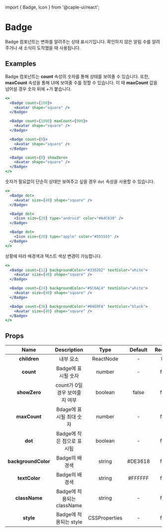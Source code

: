 import { Badge, Icon } from '@caple-ui/react';

# Badge

Badge 컴포넌트는 변화를 알려주는 상태 표시기입니다. 확인하지 않은 알림 수를 알려주거나 새 소식이 도착했을 때 사용됩니다.

## Examples

Badge 컴포넌트는 **count** 속성의 숫자를 통해 상태를 보여줄 수 있습니다. 또한, **maxCount** 속성을 통해 UI에 보여줄 수를 정할 수 있습니다. 이 때 **maxCount** 값을 넘어설 경우 숫자 뒤에 +가 붙습니다.

```jsx header=기본&nbsp;예제
<>
  <Badge count={100}>
    <Avatar shape="square" />
  </Badge>

  <Badge count={1000} maxCount={999}>
    <Avatar shape="square" />
  </Badge>

  <Badge count={0}>
    <Avatar shape="square" />
  </Badge>

  <Badge count={0} showZero>
    <Avatar shape="square" />
  </Badge>
</>
```

숫자가 필요없이 단순히 상태만 보여주고 싶을 경우 `dot` 속성을 사용할 수 있습니다.

```jsx header=Dot&nbsp;예제
<>
  <Badge dot>
    <Avatar size={40} shape="square" />
  </Badge>

  <Badge dot>
    <Icon size={20} type="android" color="#A4C639" />
  </Badge>

  <Badge dot>
    <Icon size={20} type="apple" color="#555555" />
  </Badge>
</>
```

상황에 따라 배경색과 텍스트 색상 변경이 가능합니다.

```jsx header=색상&nbsp;변경&nbsp;예제
<>
  <Badge count={12} backgroundColor="#330202" textColor="white">
    <Avatar size={40} shape="square" />
  </Badge>

  <Badge count={24} backgroundColor="#5C6AC4" textColor="white">
    <Avatar size={40} shape="square" />
  </Badge>

  <Badge count={36} backgroundColor="#B4E0FA" textColor="black">
    <Avatar size={40} shape="square" />
  </Badge>
</>
```

## Props
| Name | Description | Type | Default | Required |
|:---:|:---:|:---:|:---:|:---:|
| **children** | 내부 요소 | ReactNode | - | true |
| **count** | Badge에 표시될 숫자 | number | - | false |
| **showZero** | count가 0일 경우 보여줄지 여부 | boolean | false | false |
| **maxCount** | Bdage에 표시될 최대 숫자 | number | - | false |
| **dot** | Badge에 작은 점으로 표시됨 | boolean | - | false |
| **backgroundColor** | Badge의 배경색 | string | #DE3618 | false |
| **textColor** | Badge의 배경색 | string | #FFFFFF | false |
| **className** | Badge에 적용되는 className | string | - | false |
| **style** | Badge에 적용되는 style | CSSProperties | - | false |

<style jsx global>{`
  .component-container {
    text-align: center;
  }

  .caple-badge--container:not(:last-child) {
    margin-right: 50px;
  }
`}</style>